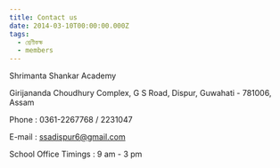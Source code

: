 ```yaml
---
title: Contact us
date: 2014-03-10T00:00:00.000Z
tags:
  - শ্রেণীকক্ষ
  - members
---
```

Shrimanta Shankar Academy

Girijananda Choudhury Complex, G S Road, Dispur, Guwahati - 781006, Assam

Phone  : 0361-2267768 / 2231047

E-mail  : ssadispur6@gmail.com

School Office Timings : 9 am - 3 pm
